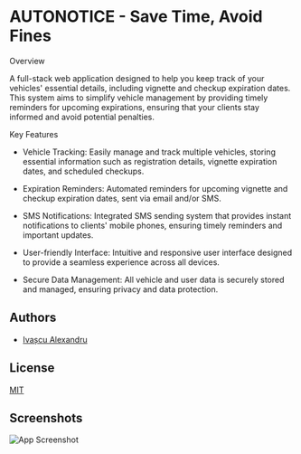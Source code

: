 
# AUTONOTICE - Save Time, Avoid Fines

Overview

A full-stack web application designed to help you keep track of your vehicles' essential details, including vignette and checkup expiration dates. This system aims to simplify vehicle management by providing timely reminders for upcoming expirations, ensuring that your clients stay informed and avoid potential penalties.

Key Features

* Vehicle Tracking: Easily manage and track multiple vehicles, storing essential information such as registration details, vignette expiration dates, and scheduled checkups.

* Expiration Reminders: Automated reminders for upcoming vignette and checkup expiration dates, sent via email and/or SMS.

* SMS Notifications: Integrated SMS sending system that provides instant notifications to clients' mobile phones, ensuring timely reminders and important updates.

* User-friendly Interface: Intuitive and responsive user interface designed to provide a seamless experience across all devices.

* Secure Data Management: All vehicle and user data is securely stored and managed, ensuring privacy and data protection.

## Authors

- [Ivașcu Alexandru](https://www.github.com/ivsalex)


## License

[MIT](https://choosealicense.com/licenses/mit/)


## Screenshots

![App Screenshot](https://i.imgur.com/aJcodvI.png)
